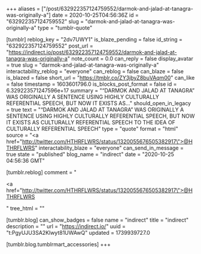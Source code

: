 +++
aliases = ["/post/632922357124759552/darmok-and-jalad-at-tanagra-was-originally-a"]
date = 2020-10-25T04:56:36Z
id = "632922357124759552"
slug = "darmok-and-jalad-at-tanagra-was-originally-a"
type = "tumblr-quote"

[tumblr]
reblog_key = "2dv7UWY1"
is_blaze_pending = false
id_string = "632922357124759552"
post_url = "https://indirect.io/post/632922357124759552/darmok-and-jalad-at-tanagra-was-originally-a"
note_count = 0.0
can_reply = false
display_avatar = true
slug = "darmok-and-jalad-at-tanagra-was-originally-a"
interactability_reblog = "everyone"
can_reblog = false
can_blaze = false
is_blazed = false
short_url = "https://tmblr.co/ZY3jbyZ8buVAqm00"
can_like = false
timestamp = 1603601796.0
is_blocks_post_format = false
id = 6.329223571247596e+17
summary = "“DARMOK AND JALAD AT TANAGRA” WAS ORIGINALLY A SENTENCE USING HIGHLY CULTURALLY REFERENTIAL SPEECH, BUT NOW IT EXISTS AS..."
should_open_in_legacy = true
text = "&ldquo;DARMOK AND JALAD AT TANAGRA&rdquo; WAS ORIGINALLY A SENTENCE USING HIGHLY CULTURALLY REFERENTIAL SPEECH, BUT NOW IT EXISTS AS CULTURALLY REFERENTIAL SPEECH TO THE IDEA OF CULTURALLY REFERENTIAL SPEECH"
type = "quote"
format = "html"
source = "<a href=\"http://twitter.com/HTHRFLWRS/status/1320055676505382917\">@HTHRFLWRS</a>"
interactability_blaze = "everyone"
can_send_in_message = true
state = "published"
blog_name = "indirect"
date = "2020-10-25 04:56:36 GMT"

[tumblr.reblog]
comment = "<p><a href=\"http://twitter.com/HTHRFLWRS/status/1320055676505382917\">@HTHRFLWRS</a></p>"
tree_html = ""

[tumblr.blog]
can_show_badges = false
name = "indirect"
title = "indirect"
description = ""
url = "https://indirect.io/"
uuid = "t:PgyUJU3SA2Klwyt81UWAwQ"
updated = 1739939727.0

[tumblr.blog.tumblrmart_accessories]
+++
